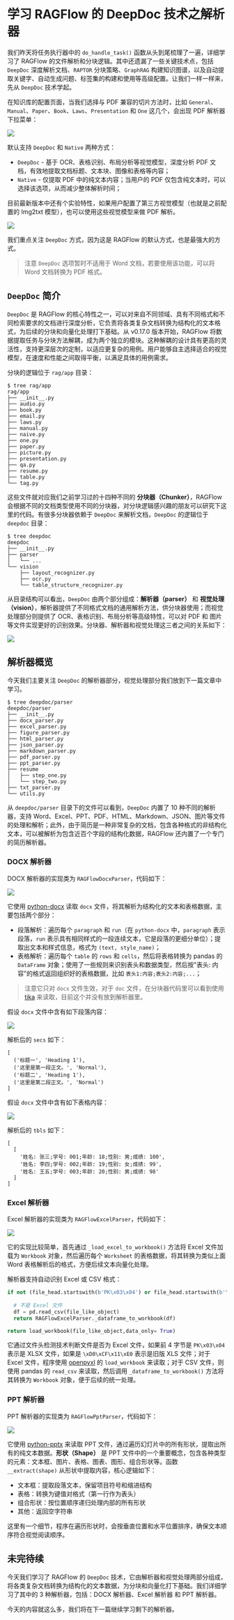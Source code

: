 # 学习 RAGFlow 的 DeepDoc 技术之解析器

我们昨天将任务执行器中的 `do_handle_task()` 函数从头到尾梳理了一遍，详细学习了 RAGFlow 的文件解析和分块逻辑。其中还遗漏了一些关键技术点，包括 `DeepDoc` 深度解析文档、`RAPTOR` 分块策略、`GraphRAG` 构建知识图谱，以及自动提取关键字、自动生成问题、标签集的构建和使用等高级配置。让我们一样一样来，先从 `DeepDoc` 技术学起。

在知识库的配置页面，当我们选择与 PDF 兼容的切片方法时，比如 `General`、`Manual`、`Paper`、`Book`、`Laws`、`Presentation` 和 `One` 这几个，会出现 PDF 解析器下拉菜单：

![](./images/ragflow-kb-configuration.png)

默认支持 `DeepDoc` 和 `Native` 两种方式：

* `DeepDoc` - 基于 OCR、表格识别、布局分析等视觉模型，深度分析 PDF 文档，有效地提取文档标题、文本块、图像和表格等内容；
* `Native` - 仅提取 PDF 中的纯文本内容；当用户的 PDF 仅包含纯文本时，可以选择该选项，从而减少整体解析时间；

目前最新版本中还有个实验特性，如果用户配置了第三方视觉模型（也就是之前配置的 Img2txt 模型），也可以使用这些视觉模型来做 PDF 解析。

![](./images/ragflow-pdf-parser.png)

我们重点关注 `DeepDoc` 方式，因为这是 RAGFlow 的默认方式，也是最强大的方式。

> 注意 `DeepDoc` 选项暂时不适用于 Word 文档，若要使用该功能，可以将 Word 文档转换为 PDF 格式。

## `DeepDoc` 简介

`DeepDoc` 是 RAGFlow 的核心特性之一，可以对来自不同领域、具有不同格式和不同检索要求的文档进行深度分析，它负责将各类复杂文档转换为结构化的文本格式，为后续的分块和向量化处理打下基础。从 v0.17.0 版本开始，RAGFlow 将数据提取任务与分块方法解耦，成为两个独立的模块。这种解耦的设计具有更高的灵活性，支持更深层次的定制，以适应更复杂的用例。用户能够自主选择适合的视觉模型，在速度和性能之间取得平衡，以满足具体的用例需求。

分块的逻辑位于 `rag/app` 目录：

```
$ tree rag/app
rag/app
├── __init__.py
├── audio.py
├── book.py
├── email.py
├── laws.py
├── manual.py
├── naive.py
├── one.py
├── paper.py
├── picture.py
├── presentation.py
├── qa.py
├── resume.py
├── table.py
└── tag.py
```

这些文件就对应我们之前学习过的十四种不同的 **分块器（Chunker）**，RAGFlow 会根据不同的文档类型使用不同的分块器，对分块逻辑感兴趣的朋友可以研究下这里的代码。有很多分块器依赖于 `DeepDoc` 来解析文档，`DeepDoc` 的逻辑位于 `deepdoc` 目录：

```
$ tree deepdoc
deepdoc
├── __init__.py
├── parser
│   └── ...
└── vision
    ├── layout_recognizer.py
    ├── ocr.py
    └── table_structure_recognizer.py
```

从目录结构可以看出，`DeepDoc` 由两个部分组成：**解析器（parser）** 和 **视觉处理（vision）**，解析器提供了不同格式文档的通用解析方法，供分块器使用；而视觉处理部分则提供了 OCR、表格识别、布局分析等高级特性，可以对 PDF 和 图片等文件实现更好的识别效果。分块器、解析器和视觉处理这三者之间的关系如下：

![](./images/ragflow-deepdoc.png)

## 解析器概览

今天我们主要关注 `DeepDoc` 的解析器部分，视觉处理部分我们放到下一篇文章中学习。

```
$ tree deepdoc/parser
deepdoc/parser
├── __init__.py
├── docx_parser.py
├── excel_parser.py
├── figure_parser.py
├── html_parser.py
├── json_parser.py
├── markdown_parser.py
├── pdf_parser.py
├── ppt_parser.py
├── resume
│   ├── step_one.py
│   └── step_two.py
├── txt_parser.py
└── utils.py
```

从 `deepdoc/parser` 目录下的文件可以看到，`DeepDoc` 内置了 10 种不同的解析器，支持 Word、Excel、PPT、PDF、HTML、Markdown、JSON、图片等文件的处理和解析；此外，由于简历是一种非常复杂的文档，包含各种格式的非结构化文本，可以被解析为包含近百个字段的结构化数据，RAGFlow 还内置了一个专门的简历解析器。

### DOCX 解析器

DOCX 解析器的实现类为 `RAGFlowDocxParser`，代码如下：

![](./images/docx-parser.png)

它使用 [python-docx](https://github.com/python-openxml/python-docx) 读取 `docx` 文件，将其解析为结构化的文本和表格数据，主要包括两个部分：

* 段落解析：遍历每个 `paragraph` 和 `run`（在 `python-docx` 中，`paragraph` 表示段落，`run` 表示具有相同样式的一段连续文本，它是段落的更细分单位）；提取出文本和样式信息，格式为 `(text, style_name)`；
* 表格解析：遍历每个 `table` 的 `rows` 和 `cells`，然后将表格转换为 pandas 的 `DataFrame` 对象；使用了一些规则来识别表头和数据类型，然后按"表头: 内容"的格式返回组织好的表格数据，比如 `表头1:内容;表头2:内容;...`；

> 注意它只对 `docx` 文件生效，对于 `doc` 文件，在分块器代码里可以看到使用 [tika](https://github.com/chrismattmann/tika-python) 来读取，目前这个并没有放到解析器里。

假设 `docx` 文件中含有如下段落内容：

![](./images/docx-parser-1.png)

解析后的 `secs` 如下：

```
[
  ('标题一', 'Heading 1'), 
  ('这里是第一段正文。', 'Normal'), 
  ('标题二', 'Heading 1'), 
  ('这里是第二段正文。', 'Normal')
]
```

假设 `docx` 文件中含有如下表格内容：

![](./images/docx-parser-2.png)

解析后的 `tbls` 如下：

```
[
  [
    '姓名: 张三;学号: 001;年龄: 18;性别: 男;成绩: 100',
    '姓名: 李四;学号: 002;年龄: 19;性别: 女;成绩: 99',
    '姓名: 王五;学号: 003;年龄: 20;性别: 男;成绩: 98'
  ]
]
```

### Excel 解析器

Excel 解析器的实现类为 `RAGFlowExcelParser`，代码如下：

![](./images/excel-parser.png)

它的实现比较简单，首先通过 `_load_excel_to_workbook()` 方法将 Excel 文件加载为 `Workbook` 对象，然后遍历每个 `Worksheet` 的表格数据，将其转换为类似上面 Word 表格解析后的格式，方便后续文本向量化处理。

解析器支持自动识别 Excel 或 CSV 格式：

```python
if not (file_head.startswith(b'PK\x03\x04') or file_head.startswith(b'\xD0\xCF\x11\xE0')):
  
  # 不是 Excel 文件
  df = pd.read_csv(file_like_object)
  return RAGFlowExcelParser._dataframe_to_workbook(df)

return load_workbook(file_like_object,data_only= True)
```

它通过文件头检测技术判断文件是否为 Excel 文件，如果前 4 字节是 `PK\x03\x04` 表示是 XLSX 文件，如果是 `\xD0\xCF\x11\xE0` 表示是旧版 XLS 文件；对于 Excel 文件，程序使用 [openpyxl](https://openpyxl.readthedocs.io/) 的 `load_workbook` 来读取；对于 CSV 文件，则使用 pandas 的 `read_csv` 来读取，然后调用 `_dataframe_to_workbook()` 方法将其转换为 `Workbook` 对象，便于后续的统一处理。

### PPT 解析器

PPT 解析器的实现类为 `RAGFlowPptParser`，代码如下：

![](./images/ppt-parser.png)

它使用 [python-pptx](https://python-pptx.readthedocs.io/) 来读取 PPT 文件，通过遍历幻灯片中的所有形状，提取出所有的纯文本数据。**形状（Shape）** 是 PPT 文件中的一个重要概念，包含各种类型的元素：文本框、图片、表格、图表、图形、组合形状等。函数 `__extract(shape)` 从形状中提取内容，核心逻辑如下：

- 文本框：提取段落文本，保留项目符号和缩进结构
- 表格：转换为键值对格式（第一行作为表头）
- 组合形状：按位置顺序递归处理内部的所有形状
- 其他：返回空字符串

这里有一个细节，程序在遍历形状时，会按垂直位置和水平位置排序，确保文本顺序符合视觉阅读顺序。

## 未完待续

今天我们学习了 RAGFlow 的 `DeepDoc` 技术，它由解析器和视觉处理两部分组成，将各类复杂文档转换为结构化的文本数据，为分块和向量化打下基础。我们详细学习了其中的 3 种解析器，包括：DOCX 解析器、Excel 解析器 和 PPT 解析器。

今天的内容就这么多，我们将在下一篇继续学习剩下的解析器。
